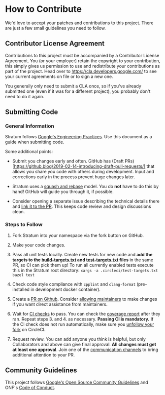 # How to Contribute

We'd love to accept your patches and contributions to this project. There are
just a few small guidelines you need to follow.

## Contributor License Agreement

Contributions to this project must be accompanied by a Contributor License
Agreement. You (or your employer) retain the copyright to your contribution,
this simply gives us permission to use and redistribute your contributions as
part of the project. Head over to <https://cla.developers.google.com/> to see
your current agreements on file or to sign a new one.

You generally only need to submit a CLA once, so if you've already submitted one
(even if it was for a different project), you probably don't need to do it
again.

## Submitting Code

### General Information

Stratum follows [Google's Engineering Practices](https://google.github.io/eng-practices/review/developer/). Use this document as a guide when submitting code.

Some additional points:
 
 - Submit you changes early and often. GitHub has (Draft PRs)[https://github.blog/2019-02-14-introducing-draft-pull-requests/] that allows you share you code with others during development. Input and corrections early in the process prevent huge changes later.
 
 - Stratum uses a [squash and rebase](https://help.github.com/en/github/collaborating-with-issues-and-pull-requests/about-pull-request-merges#squash-and-merge-your-pull-request-commits) model. You do **not** have to do this by hand! GitHub will guide you through it, if possible.
 
 - Consider opening a separate issue describing the technical details there and [link it to the PR](https://help.github.com/en/github/managing-your-work-on-github/closing-issues-using-keywords). This keeps code review and design discussions clean.

### Steps to Follow

1. Fork Stratum into your namespace via the fork button on GitHub.

2. Make your code changes.

3. Pass all unit tests locally. Create new tests for new code and **add the targets to the [build-targets.txt](.circleci/build-targets.txt) and [test-targets.txt](.circleci/test-targets.txt) files** in the same PR, so CI can pick them up! To run all currently enabled tests execute this in the Stratum root directory: `xargs -a .circleci/test-targets.txt bazel test`

4. Check code style compliance with `cpplint` and `clang-format` (pre-installed in development docker container).

5. Create a [PR on Github](https://github.com/stratum/stratum/compare). Consider [allowing maintainers](https://help.github.com/en/github/collaborating-with-issues-and-pull-requests/allowing-changes-to-a-pull-request-branch-created-from-a-fork) to make changes if you want direct assistance from maintainers.

6. Wait for [CI checks](https://circleci.com/gh/stratum/stratum) to pass. You can check the [coverage report](https://codecov.io/gh/stratum/stratum) after they ran. Repeat steps 3. and 4. as necessary. **Passing CI is mandatory.** If the CI check does not run automatically, make sure you [unfollow your fork](https://support.circleci.com/hc/en-us/articles/360008097173) on CircleCI.

7. Request review. You can add anyone you think is helpful, but only Collaborators and above can give final approval. **All changes must get at least one approval**. Join one of the [communication channels](https://wiki.opennetworking.org/display/COM/Stratum+Wiki+Home+Page) to bring additional attention to your PR.

## Community Guidelines

This project follows [Google's Open Source Community
Guidelines](https://opensource.google.com/conduct/) and ONF's [Code of Conduct](https://github.com/stratum/stratum/blob/master/CODE_OF_CONDUCT.md).
